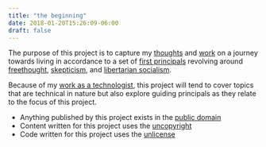 ```yaml
---
title: "the beginning"
date: 2018-01-20T15:26:09-06:00
draft: false
---
```


The purpose of this project is to capture my [thoughts](/) and [work](https://github.com/nomasters) on a journey towards living in accordance to a set of [first principals](https://en.wikipedia.org/wiki/First_principle) revolving around [freethought](https://en.wikipedia.org/wiki/Freethought), [skepticism](https://en.wikipedia.org/wiki/Skepticism), and [libertarian socialism](https://en.wikipedia.org/wiki/Libertarian_socialism).

Because of my [work as a technologist](https://n.2p5.xyz/), this project will tend to cover topics that are technical in nature but also explore guiding principals as they relate to the focus of this project.

- Anything published by this project exists in the [public domain](https://en.wikipedia.org/wiki/Public_domain)
- Content written for this project uses the [uncopyright](/uncopyright)
- Code written for this project uses the [unlicense](https://en.wikipedia.org/wiki/Unlicense)